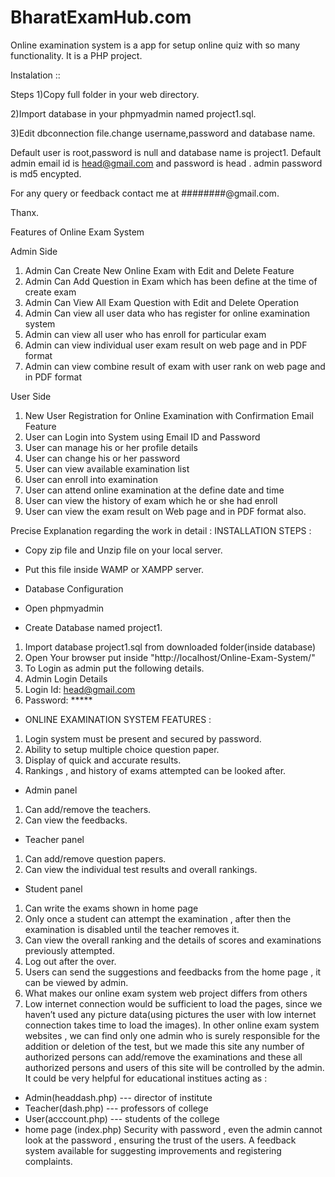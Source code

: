 # BharatExamHub.com

Online examination system is a app for setup online quiz with so many functionality. It is a PHP project.

Instalation ::

Steps
1)Copy full folder in your web directory.

2)Import database in your phpmyadmin named project1.sql.

3)Edit dbconnection file.change username,password and database name.

Default user is root,password is null and database name is project1.
Default admin email id is head@gmail.com and password is head . admin password is md5 encypted.

For any query or feedback contact me at ########@gmail.com.

Thanx.

Features of Online Exam System

Admin Side

1. Admin Can Create New Online Exam with Edit and Delete Feature
2. Admin Can Add Question in Exam which has been define at the time of create exam
3. Admin Can View All Exam Question with Edit and Delete Operation
4. Admin Can view all user data who has register for online examination system
5. Admin can view all user who has enroll for particular exam
6. Admin can view individual user exam result on web page and in PDF format
7. Admin can view combine result of exam with user rank on web page and in PDF format

User Side

1. New User Registration for Online Examination with Confirmation Email Feature
2. User can Login into System using Email ID and Password
3. User can manage his or her profile details
4. User can change his or her password
5. User can view available examination list
6. User can enroll into examination
7. User can attend online examination at the define date and time
8. User can view the history of exam which he or she had enroll
9. User can view the exam result on Web page and in PDF format also.



Precise Explanation regarding the work in detail :
INSTALLATION STEPS :

- Copy zip file and Unzip file on your local server.
- Put this file inside WAMP or XAMPP server.
- Database Configuration
- Open phpmyadmin

- Create Database named project1​.
1. Import database project1.sql from downloaded folder(inside database)
2. Open Your browser put inside "http://localhost/Online-Exam-System/"
3. To Login as admin put the following details.
4. Admin Login Details
5. Login Id: head@gmail.com
6. Password: *****

- ONLINE EXAMINATION SYSTEM FEATURES :
1. Login system must be present and secured by password.
2. Ability to setup multiple choice question paper.
3. Display of quick and accurate results.
4. Rankings , and history of exams attempted can be looked after.

- Admin panel
1. Can add/remove the teachers.
2. Can view the feedbacks.

- Teacher panel
1. Can add/remove question papers.
2. Can view the individual test results and overall rankings.

- Student panel
1. Can write the exams shown in home page
2. Only once a student can attempt the examination , after then the examination is disabled until the teacher removes it.
3. Can view the overall ranking and the details of scores and examinations previously attempted.
4. Log out after the over.
5. Users can send the suggestions and feedbacks from the home page , it can be viewed by admin.
6. What makes our online exam system web project differs from others
7. Low internet connection would be sufficient to load the pages, since we haven’t used any picture data(using pictures the user with low internet connection takes time to load the images). In other online exam system websites , we can find only one admin who is surely responsible for the addition or deletion of the test, but we made this site any number of authorized persons can add/remove the examinations and these all authorized persons and users of this site will be controlled by the admin. It could be very helpful for educational institues acting as :

- Admin(headdash.php) --- director of institute
- Teacher(dash.php) --- professors of college
- User(acccount.php) --- students of the college
- home page (index.php) Security with password , even the admin cannot look at the password , ensuring the trust of the users. A feedback system available for suggesting improvements and registering complaints.

